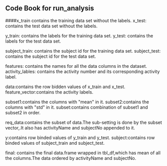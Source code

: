 ## Code Book for run_analysis 

####x_train
contains the training data set without the labels.
x_test: contains the test data set without the labels.

y_train: contains the labels for the training data set.
y_test: contains the labels for the test data set.

subject_train: contains the subject id for the training data set.
subject_test: contains the subject id for the test data set.

features: contains the names for all the data columns in the dataset.
activity_lables: contains the activity number and its corresponding
activity label.

data:contains the row bidden values of x_train and x_test.
feature_vector:contains the activity labels.

subset1:contains the columns with "mean" in it.
subset2:contains the columns with "std" in it.
subset:contains combination of subset1 and subset2 in order.

req_data:contains the subset of data.The sub-setting is done
by the subset vector,.It also has activityName and subjectNo
appended to it.
  
y:contains row binded values of y_train and y_test.
subject:contains row binded values of subject_train and subject_test.
   
final: contains the final data.frame wrapped in tbl_df,which has mean
of all the columns.The data ordered by activityName and subjectNo.   
